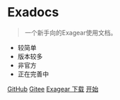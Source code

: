 <!--
![logo]()
-->

# Exadocs

> 一个新手向的Exagear使用文档。

- 较简单
- 版本较多
- 非官方
- 正在完善中

[GitHub](https://github.com/MrL646/exadocs/)
[Gitee](https://gitee.com/mrliu646/exadocs/)
[Exagear 下载](download.md)
[开始](README.md)
